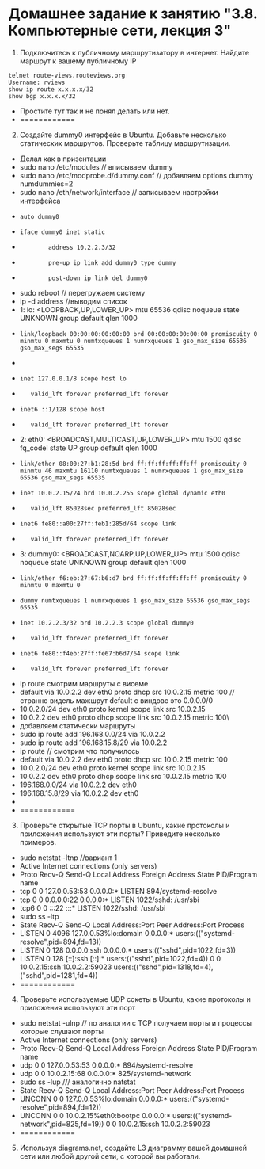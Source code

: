 # Домашнее задание к занятию "3.8. Компьютерные сети, лекция 3"

1. Подключитесь к публичному маршрутизатору в интернет. Найдите маршрут к вашему публичному IP
```
telnet route-views.routeviews.org
Username: rviews
show ip route x.x.x.x/32
show bgp x.x.x.x/32
```
*  Простите тут так и не понял делать или нет.
*  ============
2. Создайте dummy0 интерфейс в Ubuntu. Добавьте несколько статических маршрутов. Проверьте таблицу маршрутизации.
*  Делал как в призентации 
*  sudo nano /etc/modules  // вписываем dummy
*  sudo nano /etc/modprobe.d/dummy.conf  // добавляем options dummy numdummies=2
*  sudo nano /eth/network/interface  // записываем настройки интерфейса 
*     auto dummy0
*     iface dummy0 inet static
*             address 10.2.2.3/32
*             pre-up ip link add dummy0 type dummy
*             post-down ip link del dummy0
*  sudo reboot  // перегружаем систему
*  ip -d address   //выводим список
*  1: lo: <LOOPBACK,UP,LOWER_UP> mtu 65536 qdisc noqueue state UNKNOWN group default qlen 1000
*     link/loopback 00:00:00:00:00:00 brd 00:00:00:00:00:00 promiscuity 0 minmtu 0 maxmtu 0 numtxqueues 1 numrxqueues 1 gso_max_size 65536 gso_max_segs 65535
*      
*     inet 127.0.0.1/8 scope host lo
*        valid_lft forever preferred_lft forever
*     inet6 ::1/128 scope host
*        valid_lft forever preferred_lft forever
* 2: eth0: <BROADCAST,MULTICAST,UP,LOWER_UP> mtu 1500 qdisc fq_codel state UP group default qlen 1000
*     link/ether 08:00:27:b1:28:5d brd ff:ff:ff:ff:ff:ff promiscuity 0 minmtu 46 maxmtu 16110 numtxqueues 1 numrxqueues 1 gso_max_size 65536 gso_max_segs 65535
*     inet 10.0.2.15/24 brd 10.0.2.255 scope global dynamic eth0
*        valid_lft 85028sec preferred_lft 85028sec
*     inet6 fe80::a00:27ff:feb1:285d/64 scope link
*        valid_lft forever preferred_lft forever
* 3: dummy0: <BROADCAST,NOARP,UP,LOWER_UP> mtu 1500 qdisc noqueue state UNKNOWN group default qlen 1000
*     link/ether f6:eb:27:67:b6:d7 brd ff:ff:ff:ff:ff:ff promiscuity 0 minmtu 0 maxmtu 0
*     dummy numtxqueues 1 numrxqueues 1 gso_max_size 65536 gso_max_segs 65535
*     inet 10.2.2.3/32 brd 10.2.2.3 scope global dummy0
*        valid_lft forever preferred_lft forever
*     inet6 fe80::f4eb:27ff:fe67:b6d7/64 scope link
*        valid_lft forever preferred_lft forever
*  ip route   смотрим маршруты с висеме
* default via 10.0.2.2 dev eth0 proto dhcp src 10.0.2.15 metric 100    // странно видель мажшрут default с виндовс это 0.0.0.0/0 
* 10.0.2.0/24 dev eth0 proto kernel scope link src 10.0.2.15
* 10.0.2.2 dev eth0 proto dhcp scope link src 10.0.2.15 metric 100\
* добавляем статически маршруты
* sudo ip route add 196.168.0.0/24 via 10.0.2.2
* sudo ip route add 196.168.15.8/29 via 10.0.2.2
* ip route   // смотрим что получилось
* default via 10.0.2.2 dev eth0 proto dhcp src 10.0.2.15 metric 100
* 10.0.2.0/24 dev eth0 proto kernel scope link src 10.0.2.15
* 10.0.2.2 dev eth0 proto dhcp scope link src 10.0.2.15 metric 100
* 196.168.0.0/24 via 10.0.2.2 dev eth0
* 196.168.15.8/29 via 10.0.2.2 dev eth0
* 
*  ============

3. Проверьте открытые TCP порты в Ubuntu, какие протоколы и приложения используют эти порты? Приведите несколько примеров.
* sudo netstat -ltnp  //вариант 1
* Active Internet connections (only servers)
* Proto Recv-Q Send-Q Local Address           Foreign Address         State       PID/Program name
* tcp        0      0 127.0.0.53:53           0.0.0.0:*               LISTEN      894/systemd-resolve
* tcp        0      0 0.0.0.0:22              0.0.0.0:*               LISTEN      1022/sshd: /usr/sbi
* tcp6       0      0 :::22                   :::*                    LISTEN      1022/sshd: /usr/sbi
* sudo ss -ltp
* State                Recv-Q               Send-Q                             Local Address:Port                                 Peer Address:Port               Process
* LISTEN               0                    4096                               127.0.0.53%lo:domain                                    0.0.0.0:*                   users:(("systemd-resolve",pid=894,fd=13))
* LISTEN               0                    128                                      0.0.0.0:ssh                                       0.0.0.0:*                   users:(("sshd",pid=1022,fd=3))
* LISTEN               0                    128                                         [::]:ssh                                          [::]:*                   users:(("sshd",pid=1022,fd=4))              0                    0                                      10.0.2.15:ssh                                  10.0.2.2:59023                users:(("sshd",pid=1318,fd=4),("sshd",pid=1281,fd=4))
* ============
4. Проверьте используемые UDP сокеты в Ubuntu, какие протоколы и приложения используют эти порт
* sudo netstat -ulnp  // по аналогии с TСP получаем порты и процессы которые слушают порты
* Active Internet connections (only servers)
* Proto Recv-Q Send-Q Local Address           Foreign Address         State       PID/Program name
* udp        0      0 127.0.0.53:53           0.0.0.0:*                           894/systemd-resolve
* udp        0      0 10.0.2.15:68            0.0.0.0:*                           825/systemd-network
* sudo ss -lup   /// аналогично natstat
* State                Recv-Q               Send-Q                              Local Address:Port                                Peer Address:Port               Process
* UNCONN               0                    0                                   127.0.0.53%lo:domain                                   0.0.0.0:*                   users:(("systemd-resolve",pid=894,fd=12))
* UNCONN               0                    0                                  10.0.2.15%eth0:bootpc                                   0.0.0.0:*                   users:(("systemd-network",pid=825,fd=19))              0                      0                                          10.0.2.15:ssh                                       10.0.2.2:59023
* ============
5. Используя diagrams.net, создайте L3 диаграмму вашей домашней сети или любой другой сети, с которой вы работали. 

